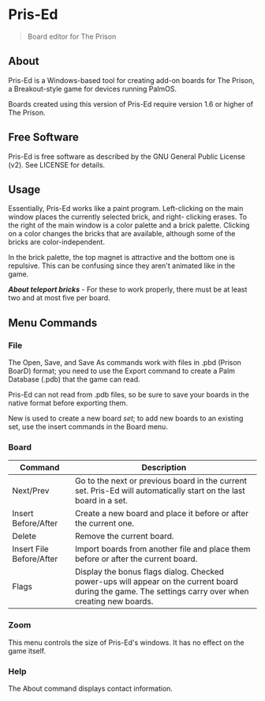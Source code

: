 # Pris-Ed
> Board editor for The Prison

## About
Pris-Ed is a Windows-based tool for creating add-on boards for
The Prison, a Breakout-style game for devices running PalmOS.

Boards created using this version of Pris-Ed require version 1.6
or higher of The Prison.

## Free Software
Pris-Ed is free software as described by the GNU General Public
License (v2). See LICENSE for details.

## Usage
Essentially, Pris-Ed works like a paint program.  Left-clicking
on the main window places the currently selected brick, and right-
clicking erases. To the right of the main window is a color
palette and a brick palette. Clicking on a color changes the
bricks that are available, although some of the bricks are
color-independent.

In the brick palette, the top magnet is attractive and the bottom
one is repulsive. This can be confusing since they aren't
animated like in the game.

_**About teleport bricks**_ - For these to work properly, there
must be at least two and at most five per board.

## Menu Commands

### File
The Open, Save, and Save As commands work with files in .pbd
(Prison BoarD) format; you need to use the Export command to
create a Palm Database (.pdb) that the game can read.

Pris-Ed can not read from .pdb files, so be sure to save your
boards in the native format before exporting them.

New is used to create a new board _set_; to add new boards to
an existing set, use the insert commands in the Board menu.

### Board

Command | Description
------- | -----
Next/Prev | Go to the next or previous board in the current set. Pris-Ed will automatically start on the last board in a set.
Insert Before/After | Create a new board and place it before or after the current one.
Delete | Remove the current board.
Insert File Before/After | Import boards from another file and place them before or after the current board.
Flags | Display the bonus flags dialog. Checked power-ups will appear on the current board during the game. The settings carry over when creating new boards.

### Zoom
This menu controls the size of Pris-Ed's windows.  It has no
effect on the game itself.

### Help
The About command displays contact information.
